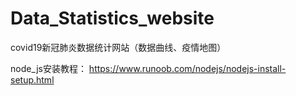 # Data_Statistics_website
covid19新冠肺炎数据统计网站（数据曲线、疫情地图）

node_js安装教程： https://www.runoob.com/nodejs/nodejs-install-setup.html
